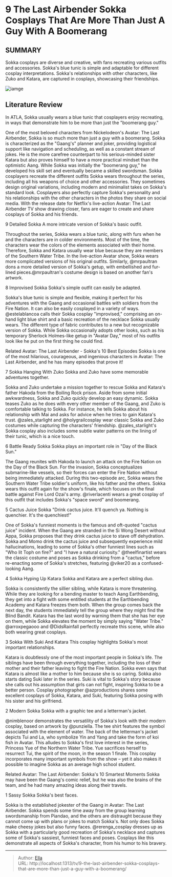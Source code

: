 # 9 The Last Airbender Sokka Cosplays That Are More Than Just A Guy With A Boomerang


## SUMMARY 


 Sokka cosplays are diverse and creative, with fans recreating various outfits and accessories. 
 Sokka&#39;s blue tunic is simple and adaptable for different cosplay interpretations. 
 Sokka&#39;s relationships with other characters, like Zuko and Katara, are captured in cosplays, showcasing their friendships. 

![iamge](https://static1.srcdn.com/wordpress/wp-content/uploads/2023/11/ian-ousley-sokka-netflix-last-airbender-original-show.jpg)

## Literature Review
In ATLA, Sokka usually wears a blue tunic that cosplayers enjoy recreating, in ways that demonstrate him to be more than just the &#34;boomerang guy.&#34;




One of the most beloved characters from Nickelodeon&#39;s Avatar: The Last Airbender, Sokka is so much more than just a guy with a boomerang. Sokka is characterized as the &#34;Gaang&#39;s&#34; planner and joker, providing logistical support like navigation and scheduling, as well as a constant stream of jokes. He is the more carefree counterpart to his serious-minded sister Katara but also proves himself to have a more practical mindset than the optimistic Aang. While Sokka was initially the &#34;boomerang guy,&#34; he developed his skill set and eventually became a skilled swordsman.
Sokka cosplayers recreate the different outfits Sokka wears throughout the series, including all his weapons of choice and other accessories. They sometimes design original variations, including modern and minimalist takes on Sokka&#39;s standard look. Cosplayers also perfectly capture Sokka&#39;s personality and his relationships with the other characters in the photos they share on social media. With the release date for Netflix&#39;s live-action Avatar: The Last Airbender TV show drawing closer, fans are eager to create and share cosplays of Sokka and his friends.



 9  Detailed Sokka 
A more intricate version of Sokka&#39;s basic outfit.


Throughout the series, Sokka wears a blue tunic, along with furs when he and the characters are in colder environments. Most of the time, the characters wear the colors of the elements associated with their home. Therefore, Sokka and Katara usually wear blue because they are members of the Southern Water Tribe. In the live-action Avatar show, Sokka wears more complicated versions of his original outfits. Similarly, @mrpaultran dons a more detailed version of Sokka&#39;s getup, with embellished and fur-lined pieces.@mrpaultran&#39;s costume design is based on another fan&#39;s artwork.





 8  Improvised Sokka 
Sokka&#39;s simple outfit can easily be adapted.


Sokka&#39;s blue tunic is simple and flexible, making it perfect for his adventures with the Gaang and occasional battles with soldiers from the Fire Nation. It can also be easily cosplayed in a variety of ways. @estelablancoa calls their Sokka cosplay &#34;improvised,&#34; comprising an on-hand light blue shirt and a basic recreation of the necklace Sokka usually wears. The different type of fabric contributes to a new but recognizable version of Sokka. While Sokka occasionally adopts other looks, such as his temporary Sherlock Holmes-like getup in &#34;Avatar Day,&#34; most of his outfits look like he put on the first thing he could find.
            
Related
 Avatar: The Last Airbender - Sokka&#39;s 10 Best Episodes 
Sokka is one of the most hilarious, courageous, and ingenious characters in Avatar: The Last Airbender, and he has many episodes that prove it!





 7  Sokka Hanging With Zuko 
Sokka and Zuko have some memorable adventures together.


Sokka and Zuko undertake a mission together to rescue Sokka and Katara&#39;s father Hakoda from the Boiling Rock prison. Aside from some initial awkwardness, Sokka and Zuko quickly develop an easy dynamic. Sokka teases Zuko as he does with every other member of the Gaang, and Zuko is comfortable talking to Sokka. For instance, he tells Sokka about his relationship with Mai and asks for advice when he tries to gain Katara&#39;s trust. @zales_starlight and @holygrailcosplay wear classic Sokka and Zuko costumes while capturing the characters&#39; friendship. @zales_starlight&#39;s Sokka cosplay also includes some subtle water patterns on the lining of their tunic, which is a nice touch.





 6  Battle Ready Sokka 
Sokka plays an important role in &#34;Day of the Black Sun.&#34;


The Gaang reunites with Hakoda to launch an attack on the Fire Nation on the Day of the Black Sun. For the invasion, Sokka conceptualizes submarine-like vessels, so their forces can enter the Fire Nation without being immediately attacked. During this two-episode arc, Sokka wears the Southern Water Tribe soldier&#39;s uniform, like his father and the others. Sokka wears this outfit again for the show&#39;s finale, which focuses on the final battle against Fire Lord Ozai&#39;s army. @riverlacenti wears a great cosplay of this outfit that includes Sokka&#39;s &#34;space sword&#34; and boomerang.





 5  Cactus Juice Sokka 
&#34;Drink cactus juice. It&#39;ll quench ya. Nothing is quenchier. It&#39;s the quenchiest!&#34;


One of Sokka&#39;s funniest moments is the famous and oft-quoted &#34;cactus juice&#34; incident. When the Gaang are stranded in the Si Wong Desert without Appa, Sokka proposes that they drink cactus juice to stave off dehydration. Sokka and Momo drink the cactus juice and subsequently experience mild hallucinations, leading to some of Sokka&#39;s other funniest lines such as &#34;Who lit Toph on fire?&#34; and &#34;I have a natural curiosity.&#34; @theelfinartist wears the classic costume and poses as Sokka drinking from a &#34;cactus,&#34; before re-enacting some of Sokka&#39;s stretches, featuring @viker20 as a confused-looking Aang.







 4  Sokka Hyping Up Katara 
Sokka and Katara are a perfect sibling duo.


Sokka is consistently the sillier sibling, while Katara is more threatening. While they are looking for a bending master to teach Aang Earthbending, they get into a fight with some entitled students at the Earthbending Academy and Katara freezes them both. When the group comes back the next day, the students immediately tell the group where they might find the Blind Bandit. Katara has the last word by warning them that she has her eye on them, while Sokka elevates the moment by simply saying &#34;Water Tribe.&#34; @arroxpegaooo and @DidsRainfall perfectly recreate this scene, while also both wearing great cosplays.





 3  Sokka With Suki And Katara 
This cosplay highlights Sokka&#39;s most important relationships.


Katara is doubtlessly one of the most important people in Sokka&#39;s life. The siblings have been through everything together, including the loss of their mother and their father leaving to fight the Fire Nation. Sokka even says that Katara is almost like a mother to him because she is so caring. Sokka also starts dating Suki later in the series. Suki is vital to Sokka&#39;s story because she calls out his assumption that girls can not fight, inspiring Sokka to be a better person. Cosplay photographer @azproductions shares some excellent cosplays of Sokka, Katara, and Suki, featuring Sokka posing with his sister and his girlfriend.





 2  Modern Sokka 
Sokka with a graphic tee and a letterman&#39;s jacket.


@nimblenoor demonstrates the versatility of Sokka&#39;s look with their modern cosplay, based on artwork by @punziella. The tee shirt features the symbol associated with the element of water. The back of the letterman&#39;s jacket depicts Tui and La, who symbolize Yin and Yang and take the form of koi fish in Avatar. This alludes to Sokka&#39;s first love interest in the series, Princess Yue of the Northern Water Tribe. Yue sacrifices herself to resurrect Tui, the spirit of the moon, in the season 1 finale. This cosplay incorporates many important symbols from the show – yet it also makes it possible to imagine Sokka as an average high school student.
            
Related
 Avatar: The Last Airbender: Sokka&#39;s 10 Smartest Moments 
Sokka may have been the Gaang&#39;s comic relief, but he was also the brains of the team, and he had many amazing ideas along their travels.




 1  Sassy Sokka 
Sokka&#39;s best faces.


Sokka is the established jokester of the Gaang in Avatar: The Last Airbender. Sokka spends some time away from the group learning swordsmanship from Piandao, and the others are distraught because they cannot come up with plans or jokes to match Sokka&#39;s. Not only does Sokka make cheesy jokes but also funny faces. @rerenga_cosplay dresses up as Sokka with a particularly good recreation of Sokka&#39;s necklace and captures some of Sokka&#39;s sassiest, funniest faces and poses. Cosplays like this demonstrate all aspects of Sokka&#39;s character, from his humor to his bravery. 

---

> Author: [Ella](https://instagram.hk.cn/)  
> URL: http://localhost:1313/tv/9-the-last-airbender-sokka-cosplays-that-are-more-than-just-a-guy-with-a-boomerang/  

